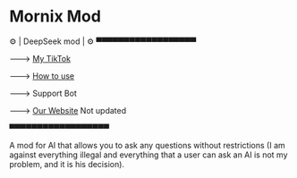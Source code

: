 # Mornix Mod
⚙️ | DeepSeek mod | ⚙️
▀▀▀▀▀▀▀▀▀▀▀▀▀▀▀▀▀▀

---> [My TikTok](https://www.tiktok.com/@mod_deepseek?_t=ZM-8zhN1Orvv3W&_r=1)

---> [How to use](https://t.me/guidDeep)



---> Support Bot 



---> [Our Website](https://deepseekmod.github.io/home/) Not updated



▀▀▀▀▀▀▀▀▀▀▀▀▀▀▀▀▀▀

A mod for AI that allows you to ask any questions without restrictions (I am against everything illegal and everything that a user can ask an AI is not my problem, and it is his decision).
